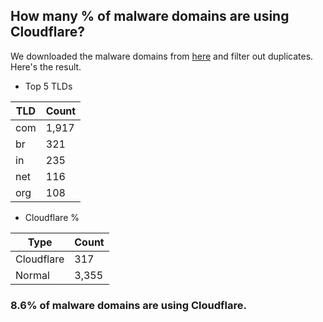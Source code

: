 ## How many % of malware domains are using Cloudflare?


We downloaded the malware domains from [here](https://urlhaus.abuse.ch) and filter out duplicates.
Here's the result.


[//]: # (start replacement)


- Top 5 TLDs

| TLD | Count |
| --- | --- |
| com | 1,917 |
| br | 321 |
| in | 235 |
| net | 116 |
| org | 108 |


- Cloudflare %

| Type | Count |
| --- | --- |
| Cloudflare | 317 |
| Normal | 3,355 |


### 8.6% of malware domains are using Cloudflare.